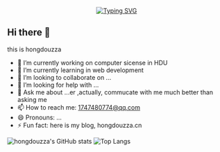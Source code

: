 
<p align="center">
    <a href="https://hongdouzza.cn"><img src="https://readme-typing-svg.herokuapp.com?font=consolas&weight=100&size=45&duration=4000&pause=4000&center=%E7%9C%9F%E7%9A%84&vCenter=%E7%9C%9F%E7%9A%84&multiline=true&width=420&height=70&lines=hongdouzza.cn" alt="Typing SVG" /></a>
</p>

## Hi there 👋
this is hongdouzza
- 🔭 I’m currently working on computer sicense in HDU
- 🌱 I’m currently learning in web development
- 👯 I’m looking to collaborate on ...
- 🤔 I’m looking for help with ...
- 💬 Ask me about ...er ,actually, commucate with me much better than asking me 
- 📫 How to reach me: 1747480774@qq.com
- 😄 Pronouns: ...
- ⚡ Fun fact: here is my blog, hongdouzza.cn
  
![hongdouzza's GitHub stats](https://github-readme-stats.vercel.app/api?username=hongdouzza&show_icons=true&theme=tokyonight)
![Top Langs](https://github-readme-stats.vercel.app/api/top-langs/?username=hongdouzza&layout=compact&theme=tokyonight)

<!--
**hongdouzza/hongdouzza** is a ✨ _special_ ✨ repository because its `README.md` (this file) appears on your GitHub profile.

Here are some ideas to get you started:

- 🔭 I’m currently working on ...
- 🌱 I’m currently learning ...
- 👯 I’m looking to collaborate on ...
- 🤔 I’m looking for help with ...
- 💬 Ask me about ...
- 📫 How to reach me: ...
- 😄 Pronouns: ...
- ⚡ Fun fact: ...
-->
